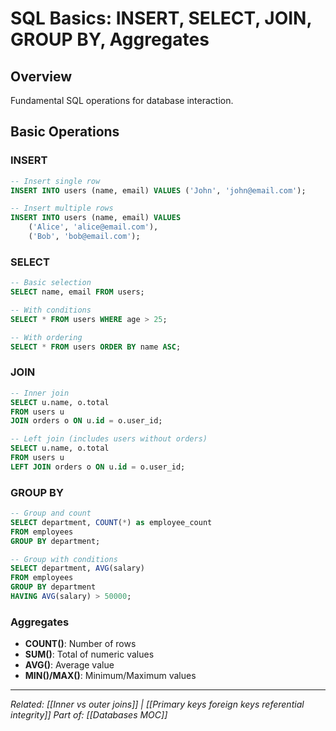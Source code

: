 # SQL Basics: INSERT, SELECT, JOIN, GROUP BY, Aggregates

## Overview
Fundamental SQL operations for database interaction.

## Basic Operations

### INSERT
```sql
-- Insert single row
INSERT INTO users (name, email) VALUES ('John', 'john@email.com');

-- Insert multiple rows
INSERT INTO users (name, email) VALUES
    ('Alice', 'alice@email.com'),
    ('Bob', 'bob@email.com');
```

### SELECT
```sql
-- Basic selection
SELECT name, email FROM users;

-- With conditions
SELECT * FROM users WHERE age > 25;

-- With ordering
SELECT * FROM users ORDER BY name ASC;
```

### JOIN
```sql
-- Inner join
SELECT u.name, o.total
FROM users u
JOIN orders o ON u.id = o.user_id;

-- Left join (includes users without orders)
SELECT u.name, o.total
FROM users u
LEFT JOIN orders o ON u.id = o.user_id;
```

### GROUP BY
```sql
-- Group and count
SELECT department, COUNT(*) as employee_count
FROM employees
GROUP BY department;

-- Group with conditions
SELECT department, AVG(salary)
FROM employees
GROUP BY department
HAVING AVG(salary) > 50000;
```

### Aggregates
- **COUNT()**: Number of rows
- **SUM()**: Total of numeric values
- **AVG()**: Average value
- **MIN()/MAX()**: Minimum/Maximum values

---
*Related: [[Inner vs outer joins]] | [[Primary keys foreign keys referential integrity]]*
*Part of: [[Databases MOC]]*